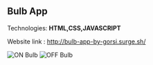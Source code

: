 Bulb App
-
Technologies:
__HTML,CSS,JAVASCRIPT__


Website link : http://bulb-app-by-gorsi.surge.sh/



![ON Bulb](onBulb.png)
![OFF Bulb](OffBulb.png)
